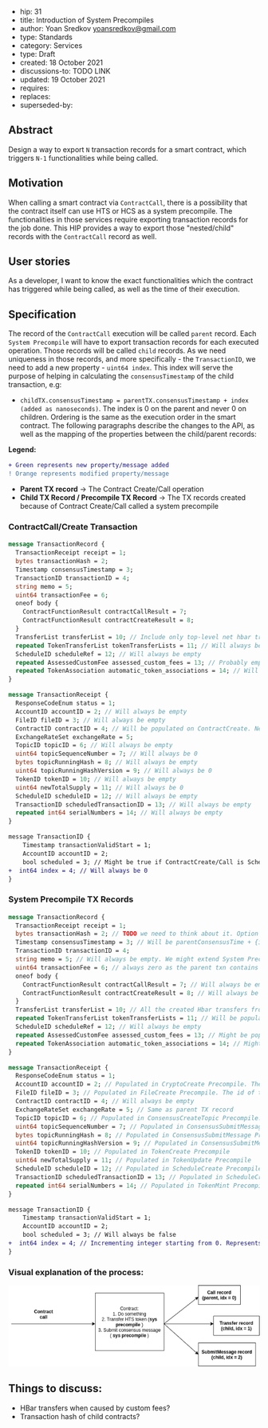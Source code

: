 - hip: 31
- title: Introduction of System Precompiles
- author: Yoan Sredkov <yoansredkov@gmail.com>
- type: Standards
- category: Services
- type: Draft
- created: 18 October 2021
- discussions-to: TODO LINK
- updated: 19 October 2021
- requires:
- replaces:
- superseded-by:

## Abstract

Design a way to export `N` transaction records for a smart contract, which triggers `N-1` functionalities
while being called. 

## Motivation

When calling a smart contract via `ContractCall`, there is a possibility that the contract itself can use HTS or HCS
as a system precompile. The functionalities in those services require exporting transaction records for the job done.
This HIP provides a way to export those "nested/child" records with the `ContractCall` record as well.

## User stories

As a developer, I want to know the exact functionalities which the contract has triggered while being called, as well
as the time of their execution.

## Specification
The record of the `ContractCall` execution will be called `parent` record.
Each `System Precompile` will have to export transaction records for each executed operation. Those records will be called `child` records.
As we need uniqueness in those records, and more specifically - the `TransactionID`, we need to add a new property - `uint64 index`.
This index will serve the purpose of helping in calculating the `consensusTimestamp` of the child transaction, e.g:
- `childTX.consensusTimestamp = parentTX.consensusTimestamp + index (added as nanoseconds)`.
The index is 0 on the parent and never 0 on children. Ordering is the same as the execution order in the smart contract.
The following paragraphs describe the changes to the API, as well as the mapping of the properties between the child/parent records:

**Legend:**
```diff
+ Green represents new property/message added
! Orange represents modified property/message
```
- **Parent TX record** → The Contract Create/Call operation
- **Child TX Record / Precompile TX Record** → The TX records created because of Contract Create/Call called a system precompile

### ContractCall/Create Transaction

```protobuf
message TransactionRecord {
  TransactionReceipt receipt = 1;
  bytes transactionHash = 2;
  Timestamp consensusTimestamp = 3;
  TransactionID transactionID = 4;
  string memo = 5;
  uint64 transactionFee = 6;
  oneof body {
    ContractFunctionResult contractCallResult = 7;
    ContractFunctionResult contractCreateResult = 8;
  }
  TransferList transferList = 10; // Include only top-level net hbar transfers + transaction fee
  repeated TokenTransferList tokenTransferLists = 11; // Will always be empty
  ScheduleID scheduleRef = 12; // Will always be empty
  repeated AssessedCustomFee assessed_custom_fees = 13; // Probably empty, as ContractCall does not have custom fees 
  repeated TokenAssociation automatic_token_associations = 14; // Will always be empty
}
```

```protobuf
message TransactionReceipt {
  ResponseCodeEnum status = 1;
  AccountID accountID = 2; // Will always be empty
  FileID fileID = 3; // Will always be empty
  ContractID contractID = 4; // Will be populated on ContractCreate. Newly created Contract
  ExchangeRateSet exchangeRate = 5; 
  TopicID topicID = 6; // Will always be empty
  uint64 topicSequenceNumber = 7; // Will always be 0
  bytes topicRunningHash = 8; // Will always be empty
  uint64 topicRunningHashVersion = 9; // Will always be 0
  TokenID tokenID = 10; // Will always be empty
  uint64 newTotalSupply = 11; // Will always be 0
  ScheduleID scheduleID = 12; // Will always be empty
  TransactionID scheduledTransactionID = 13; // Will always be empty
  repeated int64 serialNumbers = 14; // Will always be empty
}
```

```diff
message TransactionID {
	Timestamp transactionValidStart = 1;
	AccountID accountID = 2;
	bool scheduled = 3; // Might be true if ContractCreate/Call is Scheduled TX
+  int64 index = 4; // Will always be 0
}
```

### System Precompile TX Records

```protobuf
message TransactionRecord {
  TransactionReceipt receipt = 1;
  bytes transactionHash = 2; // TODO we need to think about it. Option 1 -> Empty; Option 2 -> See what Scheduled TXns do
  Timestamp consensusTimestamp = 3; // Will be parentConsensusTime + {index} nano
  TransactionID transactionID = 4;
  string memo = 5; // Will always be empty. We might extend System Precompiles to support memo but its not must have
  uint64 transactionFee = 6; // always zero as the parent txn contains aggregated fee
  oneof body { 
    ContractFunctionResult contractCallResult = 7; // Will always be empty
    ContractFunctionResult contractCreateResult = 8; // Will always be empty
  }
  TransferList transferList = 10; // All the created Hbar transfers from the nested/child operations + their respective fees
  repeated TokenTransferList tokenTransferLists = 11; // Will be populated in the case of HTS Transfer System precompile call
  ScheduleID scheduleRef = 12; // Will always be empty 
  repeated AssessedCustomFee assessed_custom_fees = 13; // Might be populated in the case of HTS Transfer System precompile - when a HTS token has custom fees. 
  repeated TokenAssociation automatic_token_associations = 14; // Might be populated in the case of HTS Transfer System Precompile
}
```

```protobuf
message TransactionReceipt {
  ResponseCodeEnum status = 1;
  AccountID accountID = 2; // Populated in CryptoCreate Precompile. The id of the newly created account
  FileID fileID = 3; // Populated in FileCreate Precompile. The id of the newly created file
  ContractID contractID = 4; // Will always be empty
  ExchangeRateSet exchangeRate = 5; // Same as parent TX record
  TopicID topicID = 6; // Populated in ConsensusCreateTopic Precompile. The id of the newly created topic
  uint64 topicSequenceNumber = 7; // Populated in ConsensusSubmitMessage Precompile. The new sequence number of the topic the received the message
  bytes topicRunningHash = 8; // Populated in ConsensusSubmitMessage Precompile
  uint64 topicRunningHashVersion = 9; // Populated in ConsensusSubmitMessage Precompile
  TokenID tokenID = 10; // Populated in TokenCreate Precompile
  uint64 newTotalSupply = 11; // Populated in TokenUpdate Precompile
  ScheduleID scheduleID = 12; // Populated in ScheduleCreate Precompile
  TransactionID scheduledTransactionID = 13; // Populated in ScheduleCreate or Schedule Sign Precompiles
  repeated int64 serialNumbers = 14; // Populated in TokenMint Precompiles
}
```


```diff
message TransactionID {
	Timestamp transactionValidStart = 1;
	AccountID accountID = 2;
	bool scheduled = 3; // Will always be false
+  int64 index = 4; // Incrementing integer starting from 0. Represents the number of System Precompiles triggered by the parent transaction.
}
```

### Visual explanation of the process:
![Flow](../assets/hip-31/CC%20txn%20record%20design.png)



## Things to discuss:
- HBar transfers when caused by custom fees?
- Transaction hash of child contracts?